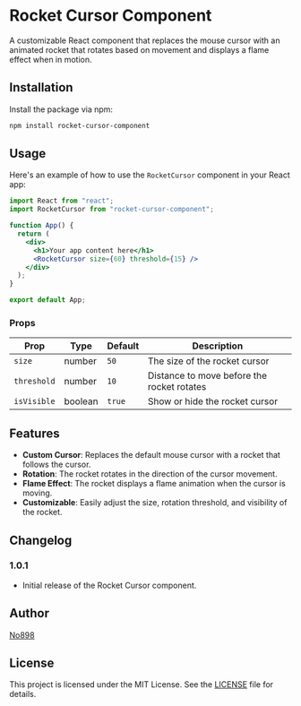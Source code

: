 # Rocket Cursor Component

A customizable React component that replaces the mouse cursor with an animated rocket that rotates based on movement and displays a flame effect when in motion.

## Installation

Install the package via npm:

```bash
npm install rocket-cursor-component
```

## Usage

Here's an example of how to use the `RocketCursor` component in your React app:

```jsx
import React from "react";
import RocketCursor from "rocket-cursor-component";

function App() {
  return (
    <div>
      <h1>Your app content here</h1>
      <RocketCursor size={60} threshold={15} />
    </div>
  );
}

export default App;
```

### Props

| Prop        | Type    | Default | Description                                |
| ----------- | ------- | ------- | ------------------------------------------ |
| `size`      | number  | `50`    | The size of the rocket cursor              |
| `threshold` | number  | `10`    | Distance to move before the rocket rotates |
| `isVisible` | boolean | `true`  | Show or hide the rocket cursor             |

## Features

- **Custom Cursor**: Replaces the default mouse cursor with a rocket that follows the cursor.
- **Rotation**: The rocket rotates in the direction of the cursor movement.
- **Flame Effect**: The rocket displays a flame animation when the cursor is moving.
- **Customizable**: Easily adjust the size, rotation threshold, and visibility of the rocket.

## Changelog

### 1.0.1

- Initial release of the Rocket Cursor component.

## Author

[No898](https://github.com/No898)

## License

This project is licensed under the MIT License. See the [LICENSE](./LICENSE) file for details.
